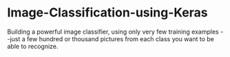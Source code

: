 # Image-Classification-using-Keras
Building a powerful image classifier, using only very few training examples --just a few hundred or thousand pictures from each class you want to be able to recognize.
